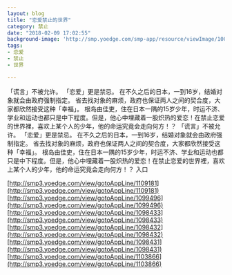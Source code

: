 ```yaml
---
layout: blog
title: "恋爱禁止的世界"
category: 禁止
date: "2018-02-09 17:02:55"
background-image: 'http://smp.yoedge.com/smp-app/resource/viewImage/1002076appline.png'
tags:
- 恋爱
- 禁止
- 世界

---
```

「谎言」不被允许。 「恋爱」更是禁忌。 在不久之后的日本，一到16岁，结婚对象就会由政府强制指定。 省去找对象的麻烦，政府也保证两人之间的契合度，大家都欣然接受这种「幸福」。 根岛由佳吏，住在日本一隅的15岁少年，时运不济、学业和运动也都只是中下程度。但是，他心中埋藏着一股炽热的爱恋！在禁止恋爱的世界裡，喜欢上某个人的少年，他的命运究竟会走向何方！？
「谎言」不被允许。 「恋爱」更是禁忌。 在不久之后的日本，一到16岁，结婚对象就会由政府强制指定。 省去找对象的麻烦，政府也保证两人之间的契合度，大家都欣然接受这种「幸福」。 根岛由佳吏，住在日本一隅的15岁少年，时运不济、学业和运动也都只是中下程度。但是，他心中埋藏着一股炽热的爱恋！在禁止恋爱的世界裡，喜欢上某个人的少年，他的命运究竟会走向何方！？
入口

[http://smp3.yoedge.com/view/gotoAppLine/1109181](http://smp3.yoedge.com/view/gotoAppLine/1109181)
[http://smp3.yoedge.com/view/gotoAppLine/1099496](http://smp3.yoedge.com/view/gotoAppLine/1099496)
[http://smp3.yoedge.com/view/gotoAppLine/1098433](http://smp3.yoedge.com/view/gotoAppLine/1098433)
[http://smp3.yoedge.com/view/gotoAppLine/1098432](http://smp3.yoedge.com/view/gotoAppLine/1098432)
[http://smp3.yoedge.com/view/gotoAppLine/1098431](http://smp3.yoedge.com/view/gotoAppLine/1098431)
[http://smp3.yoedge.com/view/gotoAppLine/1103866](http://smp3.yoedge.com/view/gotoAppLine/1103866)

        
